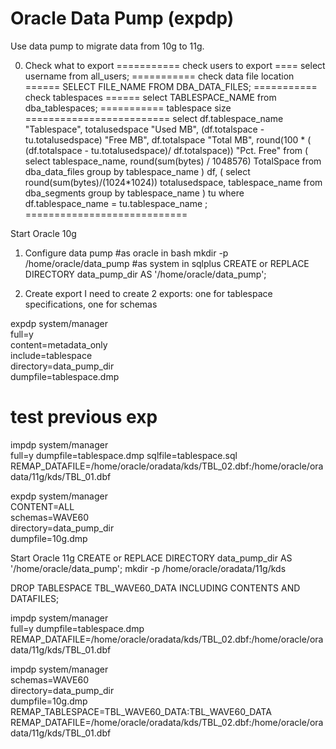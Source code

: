 
Oracle Data Pump (expdp)
======================
Use data pump to migrate data from 10g to 11g.

0. Check what to export
=========== check users to export ====
select username from all_users;
=========== check data file location ======
SELECT  FILE_NAME FROM DBA_DATA_FILES;
=========== check tablespaces ======
select TABLESPACE_NAME from dba_tablespaces;
=========== tablespace size =========================
select 
    df.tablespace_name "Tablespace",
    totalusedspace "Used MB",
    (df.totalspace - tu.totalusedspace) "Free MB",
    df.totalspace "Total MB",
    round(100 * ( (df.totalspace - tu.totalusedspace)/ df.totalspace)) "Pct. Free"
from
    (
    select tablespace_name,
    round(sum(bytes) / 1048576) TotalSpace
    from dba_data_files 
    group by tablespace_name
    ) df,
    (
    select round(sum(bytes)/(1024*1024)) totalusedspace, tablespace_name
    from dba_segments 
    group by tablespace_name
    ) tu
where df.tablespace_name = tu.tablespace_name ;
============================


Start Oracle 10g
1. Configure data pump
#as oracle in bash
mkdir -p /home/oracle/data_pump
#as system in sqlplus
CREATE or REPLACE DIRECTORY data_pump_dir AS '/home/oracle/data_pump';

2. Create export
I need to create 2 exports: one for tablespace specifications, one for schemas

expdp system/manager \
    full=y \
    content=metadata_only \
    include=tablespace \
    directory=data_pump_dir  \
    dumpfile=tablespace.dmp 


# test previous exp
impdp system/manager \
    full=y dumpfile=tablespace.dmp sqlfile=tablespace.sql \
    REMAP_DATAFILE=/home/oracle/oradata/kds/TBL_02.dbf:/home/oracle/oradata/11g/kds/TBL_01.dbf


expdp system/manager \
    CONTENT=ALL \
    schemas=WAVE60 \
    directory=data_pump_dir \
    dumpfile=10g.dmp 


Start Oracle 11g
CREATE or REPLACE DIRECTORY data_pump_dir AS '/home/oracle/data_pump';
mkdir -p /home/oracle/oradata/11g/kds

DROP TABLESPACE TBL_WAVE60_DATA INCLUDING CONTENTS AND DATAFILES;

impdp system/manager \
    full=y dumpfile=tablespace.dmp \
    REMAP_DATAFILE=/home/oracle/oradata/kds/TBL_02.dbf:/home/oracle/oradata/11g/kds/TBL_01.dbf

impdp system/manager \
    schemas=WAVE60 \
    directory=data_pump_dir  \
    dumpfile=10g.dmp \
    REMAP_TABLESPACE=TBL_WAVE60_DATA:TBL_WAVE60_DATA \
    REMAP_DATAFILE=/home/oracle/oradata/kds/TBL_02.dbf:/home/oracle/oradata/11g/kds/TBL_01.dbf



